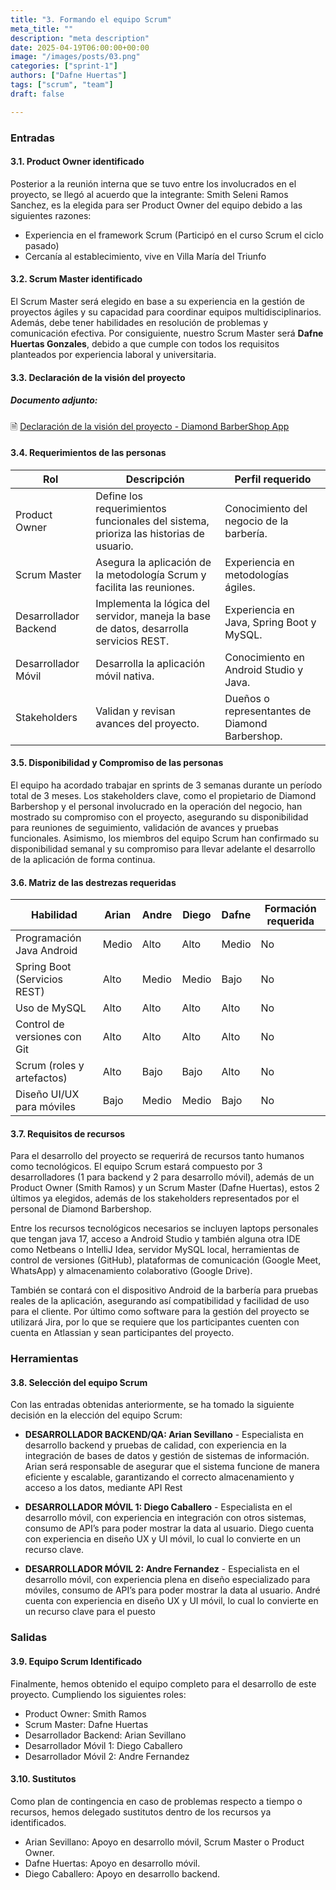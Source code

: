 ```yaml
---
title: "3. Formando el equipo Scrum"
meta_title: ""
description: "meta description"
date: 2025-04-19T06:00:00+00:00
image: "/images/posts/03.png"
categories: ["sprint-1"]
authors: ["Dafne Huertas"]
tags: ["scrum", "team"]
draft: false

---
```


### Entradas

#### 3.1. Product Owner identificado
Posterior a la reunión interna que se tuvo entre los involucrados en el proyecto, se llegó al acuerdo que la integrante: Smith Seleni Ramos Sanchez, es la elegida para ser Product Owner del equipo debido a las siguientes razones:
- Experiencia en el framework Scrum (Participó en el curso Scrum el ciclo pasado)
- Cercanía al establecimiento, vive en Villa María del Triunfo

#### 3.2. Scrum Master identificado

El Scrum Master será elegido en base a su experiencia en la gestión de proyectos ágiles y su capacidad para coordinar equipos multidisciplinarios. Además, debe tener habilidades en resolución de problemas y comunicación efectiva. Por consiguiente, nuestro Scrum Master será **Dafne Huertas Gonzales**, debido a que cumple con todos los requisitos planteados por experiencia laboral y universitaria.

#### 3.3. Declaración de la visión del proyecto

##### **Documento adjunto:**
 🗎 [Declaración de la visión del proyecto - Diamond BarberShop App](https://docs.google.com/document/d/10uRcqr6bJ-H-qqzbuojhRv3YDPEu_928QwsCWa_LyCU/edit?usp=sharing)

#### 3.4. Requerimientos de las personas

| Rol                 | Descripción                                                                 | Perfil requerido                                |
|---------------------|-----------------------------------------------------------------------------|--------------------------------------------------|
| Product Owner       | Define los requerimientos funcionales del sistema, prioriza las historias de usuario. | Conocimiento del negocio de la barbería.         |
| Scrum Master        | Asegura la aplicación de la metodología Scrum y facilita las reuniones.     | Experiencia en metodologías ágiles.              |
| Desarrollador Backend | Implementa la lógica del servidor, maneja la base de datos, desarrolla servicios REST. | Experiencia en Java, Spring Boot y MySQL.        |
| Desarrollador Móvil | Desarrolla la aplicación móvil nativa.                                      | Conocimiento en Android Studio y Java.           |
| Stakeholders        | Validan y revisan avances del proyecto.                                     | Dueños o representantes de Diamond Barbershop.   |

#### 3.5. Disponibilidad y Compromiso de las personas

El equipo ha acordado trabajar en sprints de 3 semanas durante un período total de 3 meses. Los stakeholders clave, como el propietario de Diamond Barbershop y el personal involucrado en la operación del negocio, han mostrado su compromiso con el proyecto, asegurando su disponibilidad para reuniones de seguimiento, validación de avances y pruebas funcionales. Asimismo, los miembros del equipo Scrum han confirmado su disponibilidad semanal y su compromiso para llevar adelante el desarrollo de la aplicación de forma continua.

#### 3.6. Matriz de las destrezas requeridas

| Habilidad | Arian | Andre | Diego | Dafne | Formación requerida |
|---------|-------|-------|-------|-------|---------------------|
| Programación Java Android | Medio | Alto | Alto | Medio | No |
| Spring Boot (Servicios REST) | Alto | Medio | Medio | Bajo | No |
| Uso de MySQL | Alto | Alto | Alto | Alto | No |
| Control de versiones con Git | Alto | Alto | Alto | Alto | No |
| Scrum (roles y artefactos) | Alto | Bajo | Bajo | Alto | No |
| Diseño UI/UX para móviles | Bajo | Medio | Medio | Bajo | No |

#### 3.7. Requisitos de recursos

Para el desarrollo del proyecto se requerirá de recursos tanto humanos como tecnológicos. El equipo Scrum estará compuesto por 3 desarrolladores (1 para backend y 2 para desarrollo móvil), además de un Product Owner (Smith Ramos) y un Scrum Master (Dafne Huertas), estos 2 últimos ya elegidos, además de los stakeholders representados por el personal de Diamond Barbershop.

Entre los recursos tecnológicos necesarios se incluyen laptops personales que tengan java 17, acceso a Android Studio y también alguna otra IDE como Netbeans o IntelliJ Idea, servidor MySQL local, herramientas de control de versiones (GitHub), plataformas de comunicación (Google Meet, WhatsApp) y almacenamiento colaborativo (Google Drive).

También se contará con el dispositivo Android de la barbería para pruebas reales de la aplicación, asegurando así compatibilidad y facilidad de uso para el cliente. Por último como software para la gestión del proyecto se utilizará Jira, por lo que se requiere que los participantes cuenten con cuenta en Atlassian y sean participantes del proyecto.

### Herramientas

#### 3.8. Selección del equipo Scrum

Con las entradas obtenidas anteriormente, se ha tomado la siguiente decisión en la elección del equipo Scrum:

- **DESARROLLADOR BACKEND/QA: Arian Sevillano** - Especialista en desarrollo backend y pruebas de calidad, con experiencia en la integración de bases de datos y gestión de sistemas de información. Arian será responsable de asegurar que el sistema funcione de manera eficiente y escalable, garantizando el correcto almacenamiento y acceso a los datos, mediante API Rest

- **DESARROLLADOR MÓVIL 1: Diego Caballero** - Especialista en el desarrollo móvil, con experiencia en integración con otros sistemas, consumo de API’s para poder mostrar la data al usuario. Diego cuenta con experiencia en diseño UX y UI móvil, lo cual lo convierte en un recurso clave.

- **DESARROLLADOR MÓVIL 2: Andre Fernandez** - Especialista en el desarrollo móvil, con experiencia plena en diseño especializado para móviles, consumo de API’s para poder mostrar la data al usuario. André cuenta con experiencia en diseño UX y UI móvil, lo cual lo convierte en un recurso clave para el puesto

### Salidas

#### 3.9. Equipo Scrum Identificado

Finalmente, hemos obtenido el equipo completo para el desarrollo de este proyecto. Cumpliendo los siguientes roles:

- Product Owner: Smith Ramos
- Scrum Master: Dafne Huertas
- Desarrollador Backend: Arian Sevillano
- Desarrollador Móvil 1: Diego Caballero
- Desarrollador Móvil 2: Andre Fernandez

#### 3.10. Sustitutos

Como plan de contingencia en caso de problemas respecto a tiempo o recursos, hemos delegado sustitutos dentro de los recursos ya identificados.

- Arian Sevillano: Apoyo en desarrollo móvil, Scrum Master o Product Owner.
- Dafne Huertas: Apoyo en desarrollo móvil.
- Diego Caballero: Apoyo en desarrollo backend.



